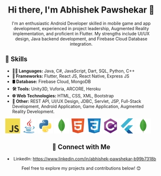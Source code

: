<div align="center">

# Hi there, I'm Abhishek Pawshekar 👋
  I'm an enthusiastic Android Developer skilled in mobile game and app development, experienced in project leadership, Augmented Reality implementation, and proficient in Flutter. My strengths include UI/UX design, Java backend development, and Firebase Cloud Database integration.
</div>

## 🔧 Skills

- **👨‍💻 Languages:** Java, C#, JavaScript, Dart, SQL, Python, C++
- **🚀 Frameworks:** Flutter, React JS, React Native, Express JS
- **🛢️ Database:** Firebase Cloud, MongoDB
- **🛠️ Tools:** Unity3D, Vuforia, ARCORE, Heroku 
- **🌐 Web Technologies:** HTML, CSS, XML, Bootstrap 
- **💼 Other:** REST API, UI/UX Design, JDBC, Servlet, JSP, Full-Stack Development, Android Application, Game Application, Augmented Reality Development.

<img src="https://raw.githubusercontent.com/devicons/devicon/master/icons/javascript/javascript-original.svg" alt="JavaScript Logo" width="50" height="50">
<img src="https://raw.githubusercontent.com/devicons/devicon/master/icons/java/java-original.svg" alt="Java Logo" width="50" height="50">
<img src="https://raw.githubusercontent.com/devicons/devicon/master/icons/python/python-original.svg" alt="Python Logo" width="50" height="50">
<img src="https://raw.githubusercontent.com/devicons/devicon/master/icons/mongodb/mongodb-original.svg" alt="MongoDB Logo" width="50" height="50">
<img src="https://raw.githubusercontent.com/devicons/devicon/master/icons/html5/html5-original.svg" alt="HTML Logo" width="50" height="50">
<img src="https://raw.githubusercontent.com/devicons/devicon/master/icons/css3/css3-original.svg" alt="CSS Logo" width="50" height="50">
<img src="https://raw.githubusercontent.com/devicons/devicon/master/icons/csharp/csharp-original.svg" alt="C# Logo" width="50" height="50">
<img src="https://raw.githubusercontent.com/devicons/devicon/master/icons/flutter/flutter-original.svg" alt="Flutter Logo" width="50" height="50">
<img src="https://raw.githubusercontent.com/devicons/devicon/master/icons/mongodb/mongodb-original.svg" alt="MongoDB Logo" width="50" height="50">


<div align="center">
  
## 🤝 Connect with Me
- LinkedIn: https://www.linkedin.com/in/abhishek-pawshekar-b99b7318b

Feel free to explore my projects and contributions below! 😊
</div>
